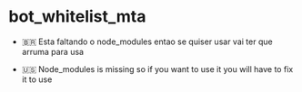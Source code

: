 # bot_whitelist_mta

- 🇧🇷 Esta faltando o node_modules entao se quiser usar vai ter que arruma para usa 

- 🇺🇸 Node_modules is missing so if you want to use it you will have to fix it to use
